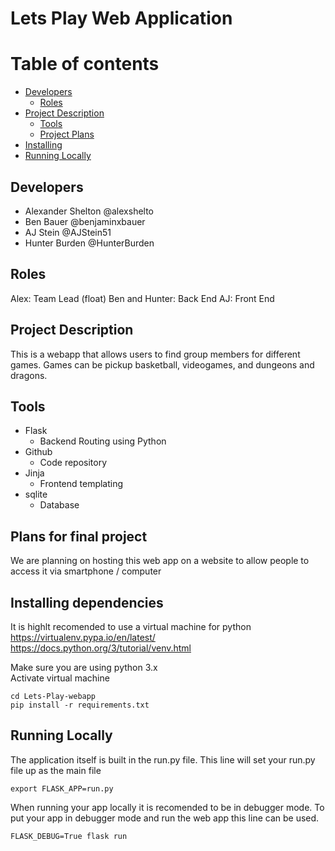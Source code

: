 # Lets Play Web Application

# Table of contents
- [Developers](#developers)
  * [Roles](#roles)
- [Project Description](#project-description)
  * [Tools](#tools)
  * [Project Plans](#plans-for-final-project)
- [Installing](#installing-dependencies)
- [Running Locally](#running-locally)




## Developers
* Alexander Shelton @alexshelto
* Ben Bauer @benjaminxbauer
* AJ Stein @AJStein51
* Hunter Burden @HunterBurden

## Roles
Alex: Team Lead (float)
Ben and Hunter: Back End
AJ: Front End

## Project Description
This is a webapp that allows users to find group members for different games.
Games can be pickup basketball, videogames, and dungeons and dragons.

## Tools
* Flask
	* Backend Routing using Python
* Github
	* Code repository
* Jinja
	* Frontend templating
* sqlite
	* Database
	
## Plans for final project
We are planning on hosting this web app on a website to allow people to access it via smartphone / computer


## Installing dependencies
It is highlt recomended to use a virtual machine for python
https://virtualenv.pypa.io/en/latest/
https://docs.python.org/3/tutorial/venv.html

Make sure you are using python 3.x  
Activate virtual machine
```shell
cd Lets-Play-webapp
pip install -r requirements.txt
```

## Running Locally
The application itself is built in the run.py file. This line will set your run.py file up as the main file
```shell
export FLASK_APP=run.py
```
When running your app locally it is recomended to be in debugger mode. To put your app in debugger mode and run the web app this line can be used.
```shell
FLASK_DEBUG=True flask run
```


